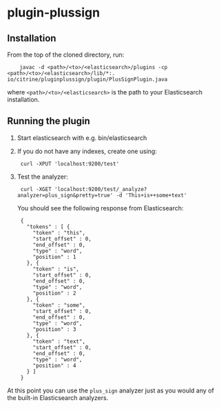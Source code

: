 # plugin-plussign

## Installation

From the top of the cloned directory, run:

        javac -d <path>/<to>/<elasticsearch>/plugins -cp <path>/<to>/<elasticsearch>/lib/*:. io/citrine/pluginplussign/plugin/PlusSignPlugin.java

where `<path>/<to>/<elasticsearch>` is the path to your Elasticsearch installation.

## Running the plugin

1. Start elasticsearch with e.g. bin/elasticsearch
2. If you do not have any indexes, create one using:

        curl -XPUT 'localhost:9200/test'

3. Test the analyzer:

        curl -XGET 'localhost:9200/test/_analyze?analyzer=plus_sign&pretty=true' -d 'This+is++some+text'

    You should see the following response from Elasticsearch:

        {
          "tokens" : [ {
            "token" : "this",
            "start_offset" : 0,
            "end_offset" : 0,
            "type" : "word",
            "position" : 1
          }, {
            "token" : "is",
            "start_offset" : 0,
            "end_offset" : 0,
            "type" : "word",
            "position" : 2
          }, {
            "token" : "some",
            "start_offset" : 0,
            "end_offset" : 0,
            "type" : "word",
            "position" : 3
          }, {
            "token" : "text",
            "start_offset" : 0,
            "end_offset" : 0,
            "type" : "word",
            "position" : 4
          } ]
        }

At this point you can use the `plus_sign` analyzer just as you would any of the built-in Elasticsearch analyzers.

